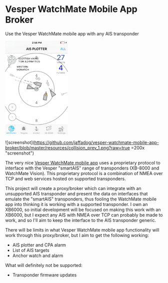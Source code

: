 # Vesper WatchMate Mobile App Broker
Use the Vesper WatchMate mobile app with any AIS transponder

<img src="https://github.com/jaffadog/vesper-watchmate-mobile-app-broker/blob/master/resources/collision_prev_1.png?raw=true" alt="drawing" style="width:200px;"/>

![screenshot](https://github.com/jaffadog/vesper-watchmate-mobile-app-broker/blob/master/resources/collision_prev_1.png?raw=true =200x "screenshot")

The very nice [Vesper WatchMate mobile app](https://www2.vespermarine.com/watchmate-ios) uses a proprietary protocol to interface with the Vesper "smartAIS" range of transponders (XB-8000 and WatchMate Vision). This proprietary protocol is a combination of NMEA over TCP and web services hosted on supported transponders.

This project will create a proxy/broker which can integrate with an unsupported AIS transponder and present the data on interfaces that emulate the "smartAIS" transponders, thus fooling the WatchMate mobile app into thinking it is working with a supported transponder. I own an XB6000, so initial development will be focused on making this work with an XB6000, but I expect any AIS with NMEA over TCP can probably be made to work, and so I'll aim to keep the interface to the AIS transponder generic.

There will be limits in what Vesper WatchMate mobile app functionality will work through this proxy/broker, but I aim to get the following working:

- AIS plotter and CPA alarm
- List of AIS targets
- Anchor watch and alarm

What will definitely not be supported:

- Transponder firmware updates
